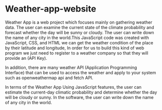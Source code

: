 # Weather-app-website
Weather App is a web project which focuses mainly on gathering weather data. The user can examine the current state of the climate probability and forecast whether the day will be sunny or cloudy. The user can write down the name of any city in the world.This JavaScript code was created with JavaScript, CSS, and HTML we can get the weather condition of the place by their latitude and longitude, In order for us to build this kind of web program we just need to register to a weather company so that they will provide an (API Key).

In addition, there are many weather API (Application Programming Interface) that can be used to access the weather and apply to your system such as openweathermap api and fetch API.

In terms of the Weather App Using JavaScript features, the user can estimate the current-day climatic probability and determine whether the day will be cloudy or sunny. In the software, the user can write down the name of any city in the world.
